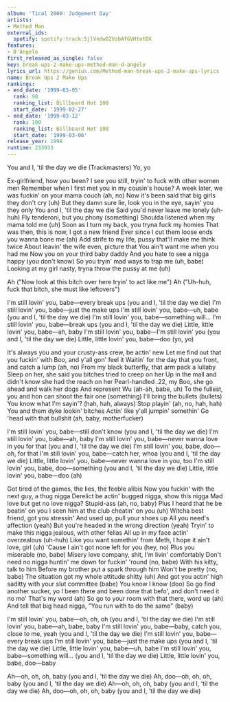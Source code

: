 ```yaml
---
album: 'Tical 2000: Judgement Day'
artists:
- Method Man
external_ids:
  spotify: spotify:track:5jlVndwOZVzbAfGVHtetDX
features:
- D'Angelo
first_released_as_single: false
key: break-ups-2-make-ups-method-man-d-angelo
lyrics_url: https://genius.com/Method-man-break-ups-2-make-ups-lyrics
name: Break Ups 2 Make Ups
rankings:
- end_date: '1999-03-05'
  rank: 98
  ranking_list: Billboard Hot 100
  start_date: '1999-02-27'
- end_date: '1999-03-12'
  rank: 100
  ranking_list: Billboard Hot 100
  start_date: '1999-03-06'
release_year: 1998
runtime: 233933
---
```

You and I, 'til the day we die (Trackmasters)
Yo, yo


Ex-girlfriend, how you been?
I see you still, tryin' to fuck with other women men
Remember when I first met you in my cousin's house?
A week later, we was fuckin' on your mama couch (ah, no)
Now it's been said that big girls they don't cry (uh)
But they damn sure lie, look you in the eye, sayin' you they only
You and I, 'til the day we die
Said you'd never leave me lonely (uh-huh)
Fly tenderoni, but you phony (something)
Shoulda listened when my mama told me (uh)
Soon as I turn my back, you tryna fuck my homies
That was then, this is now, I got a new friend
Ever since I cut them loose ends you wanna bone me (ah)
Add strife to my life, pussy that'll make me think twice
About leavin' the wife even, picture that
You ain't want me when you had me
Now you on your third baby daddy
And you hate to see a nigga happy (you don't know)
So you tryin' mad ways to trap me (uh, babe)
Looking at my girl nasty, tryna throw the pussy at me (uh)


Ah ("Now look at this bitch over here tryin' to act like me")
Ah ("Uh-huh, fuck that bitch, she must like leftovers")


I'm still lovin' you, babe—every break ups
(you and I, 'til the day we die)
I'm still lovin' you, babe—just the make ups
I'm still lovin' you, babe—uh, babe
(you and I, 'til the day we die)
I'm still lovin' you, babe—something will...
I'm still lovin' you, babe—break ups
(you and I, 'til the day we die)
Little, little lovin' you, babe—ah, baby
I'm still lovin' you, babe—I'm still lovin' you
(you and I, 'til the day we die)
Little, little lovin' you, babe—doo (yo, yo)


It's always you and your crusty-ass crew, be actin' new
Let me find out that you fuckin' with Boo, and y'all gon' feel it
Waitin' for the day that you front, and catch a lump (ah, no)
From my black butterfly, that arm pack a lullaby
Sleep on her, she said you bitches tried to creep on her
Up in the mall and didn't know she had the reach on her
Pearl-handled .22, my Boo, she go ahead and walk her dogs
And represent Wu (ah-ah, babe, uh)
To the fullest, you and hon can shoot the fair one (something)
I'll bring the bullets (bullets)
You know what I'm sayin'? (hah, hah, always)
Stop playin' (ah, no, hah, hah)
You and them dyke lookin' bitches
Actin' like y'all jumpin' somethin'
Go 'head with that bullshit (ah, baby, motherfucker)


I'm still lovin' you, babe—still don't know
(you and I, 'til the day we die)
I'm still lovin' you, babe—ah, baby
I'm still lovin' you, babe—never wanna love in you for that
(you and I, 'til the day we die)
I'm still lovin' you, babe, doo—oh, for that
I'm still lovin' you, babe—catch her, whoa
(you and I, 'til the day we die)
Little, little lovin' you, babe—never wanna love in you, too
I'm still lovin' you, babe, doo—something
(you and I, 'til the day we die)
Little, little lovin' you, babe—doo (ah)


Got tired of the games, the lies, the feeble alibis
Now you fuckin' with the next guy, a thug nigga
Derelict be actin' bugged nigga, show this nigga
Mad love but get no love nigga? Stupid-ass (ah, no, baby)
Plus I heard that he be beatin' on you
I seen him at the club cheatin' on you (uh)
Witcha best friend, got you stressin'
And used up, pull your shoes up
All you need's affection (yeah)
But you're headed in the wrong direction (yeah)
Tryin' to make this nigga jealous, with other fellas
All up in my face actin' overzealous (uh-huh)
Like you want somethin' from Meth, I hope it ain't love, girl (uh)
'Cause I ain't got none left for you (hey, no)
Plus you miserable (no, babe)
Misery love company, shit, I'm livin' comfortably
Don't need no nigga huntin' me down for fuckin' 'round (no, babe)
With his kitty, talk to him
Before my brother put a spark through him
Won't be pretty (no, babe)
The situation got my whole attitude shitty (uh)
And got you actin' high saditty with your slut committee (babe)
You know I know (doo)
So go find another sucker, yo
I been there and been done that befo', and don't need it no mo'
That's my word (ah)
So go to your room with that there, word up (ah)
And tell that big head nigga, "You run with to do the same" (baby)


I'm still lovin' you, babe—oh, oh, oh
(you and I, 'til the day we die)
I'm still lovin' you, babe—ah, babe, baby
I'm still lovin' you, babe—baby, catch you, close to me, yeah
(you and I, 'til the day we die)
I'm still lovin' you, babe—every break ups
I'm still lovin' you, babe—just the make ups
(you and I, 'til the day we die)
Little, little lovin' you, babe—uh, babe
I'm still lovin' you, babe—something will...
(you and I, 'til the day we die)
Little, little lovin' you, babe, doo—baby


Ah—oh, oh, oh, baby
(you and I, 'til the day we die)
Ah, doo—oh, oh, oh, baby
(you and I, 'til the day we die)
Ah—oh, oh, oh, baby
(you and I, 'til the day we die)
Ah, doo—oh, oh, oh, baby
(you and I, 'til the day we die)
